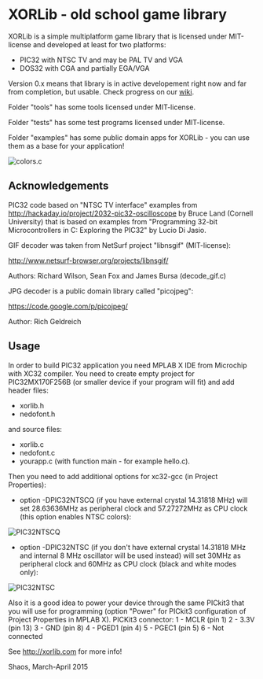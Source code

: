# XORLib - old school game library

XORLib is a simple multiplatform game library that is licensed under
MIT-license and developed at least for two platforms:

- PIC32 with NTSC TV and may be PAL TV and VGA
- DOS32 with CGA and partially EGA/VGA

Version 0.x means that library is in active developement right now and
far from completion, but usable. Check progress on our
[wiki](https://github.com/shaos/xorlib/wiki).

Folder "tools" has some tools licensed under MIT-license.

Folder "tests" has some test programs licensed under MIT-license.

Folder "examples" has some public domain apps for XORLib - you can use
them as a base for your application!

![](http://nedopc.org/xorya/colors.jpg "colors.c")

## Acknowledgements

PIC32 code based on "NTSC TV interface" examples from
http://hackaday.io/project/2032-pic32-oscilloscope
by Bruce Land (Cornell University) that is based on examples from
"Programming 32-bit Microcontrollers in C: Exploring the PIC32"
by Lucio Di Jasio.

GIF decoder was taken from NetSurf project "libnsgif" (MIT-license):

http://www.netsurf-browser.org/projects/libnsgif/

Authors: Richard Wilson, Sean Fox and James Bursa (decode_gif.c)

JPG decoder is a public domain library called "picojpeg":

https://code.google.com/p/picojpeg/

Author: Rich Geldreich

## Usage

In order to build PIC32 application you need MPLAB X IDE from Microchip
with XC32 compiler. You need to create empty project for PIC32MX170F256B
(or smaller device if your program will fit) and add header files:
- xorlib.h
- nedofont.h

and source files:
- xorlib.c
- nedofont.c
- yourapp.c (with function main - for example hello.c).

Then you need to add additional options for xc32-gcc (in Project Properties):

- option -DPIC32NTSCQ (if you have external crystal 14.31818 MHz) will set
28.63636MHz as peripheral clock and 57.27272MHz as CPU clock (this option
enables NTSC colors):

![](http://nedopc.org/xorya/pic32ntscQ.gif "PIC32NTSCQ")

- option -DPIC32NTSC (if you don't have external crystal 14.31818 MHz and
internal 8 MHz oscillator will be used instead) will set 30MHz as peripheral
clock and 60MHz as CPU clock (black and white modes only):

![](http://nedopc.org/xorya/pic32ntsc.gif "PIC32NTSC")

Also it is a good idea to power your device through the same PICkit3 that
you will use for programming (option "Power" for PICkit3 configuration of
Project Properties in MPLAB X). PICKit3 connector:
1 - MCLR (pin 1)
2 - 3.3V (pin 13)
3 - GND (pin 8)
4 - PGED1 (pin 4)
5 - PGEC1 (pin 5)
6 - Not connected

See http://xorlib.com for more info!

Shaos, March-April 2015
